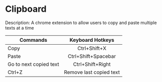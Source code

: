 # Clipboard

Description: A chrome extension to allow users to copy and paste multiple texts at a time

| Commands | Keyboard Hotkeys |
| ------------- |:-------------:| 
| Copy | Ctrl+Shift+X |
| Paste | Ctrl+Shift+Spacebar |
| Go to next copied text | Ctrl+Shift+Right |
| Ctrl+Z | Remove last copied text |